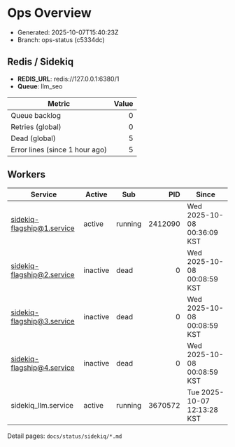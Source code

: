 # Ops Overview

- Generated: 2025-10-07T15:40:23Z
- Branch: ops-status (c5334dc)

## Redis / Sidekiq
- **REDIS_URL**: redis://127.0.0.1:6380/1
- **Queue**: llm_seo

| Metric | Value |
|---|---:|
| Queue backlog | 0 |
| Retries (global) | 0 |
| Dead (global) | 5 |
| Error lines (since 1 hour ago) | 5 |

## Workers
| Service | Active | Sub | PID | Since |
|---|---|---|---:|---|
| sidekiq-flagship@1.service | active | running | 2412090 | Wed 2025-10-08 00:36:09 KST |
| sidekiq-flagship@2.service | inactive | dead | 0 | Wed 2025-10-08 00:08:59 KST |
| sidekiq-flagship@3.service | inactive | dead | 0 | Wed 2025-10-08 00:08:59 KST |
| sidekiq-flagship@4.service | inactive | dead | 0 | Wed 2025-10-08 00:08:59 KST |
| sidekiq_llm.service | active | running | 3670572 | Tue 2025-10-07 12:13:28 KST |

Detail pages: `docs/status/sidekiq/*.md`
